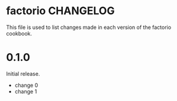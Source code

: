 # factorio CHANGELOG

This file is used to list changes made in each version of the factorio cookbook.

# 0.1.0

Initial release.

- change 0
- change 1

